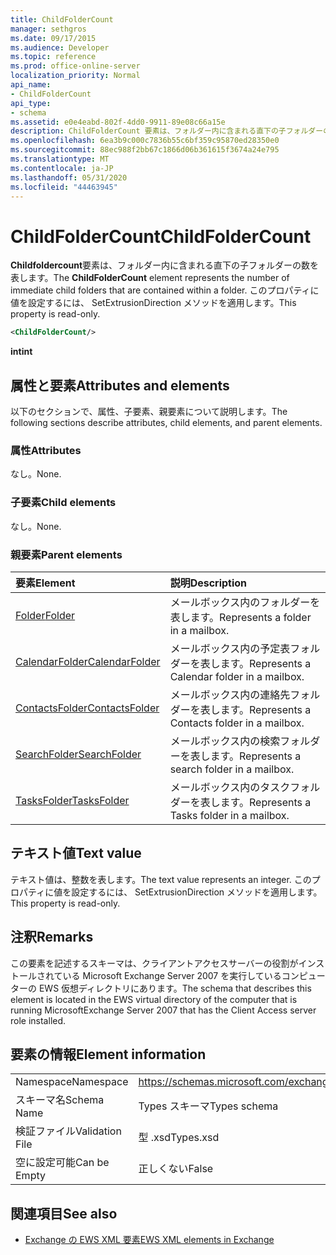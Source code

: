 ```yaml
---
title: ChildFolderCount
manager: sethgros
ms.date: 09/17/2015
ms.audience: Developer
ms.topic: reference
ms.prod: office-online-server
localization_priority: Normal
api_name:
- ChildFolderCount
api_type:
- schema
ms.assetid: e0e4eabd-802f-4dd0-9911-89e08c66a15e
description: ChildFolderCount 要素は、フォルダー内に含まれる直下の子フォルダーの数を表します。 このプロパティに値を設定するには、 SetExtrusionDirection メソッドを適用します。
ms.openlocfilehash: 6ea3b9c000c7836b55c6bf359c95870ed28350e0
ms.sourcegitcommit: 88ec988f2bb67c1866d06b361615f3674a24e795
ms.translationtype: MT
ms.contentlocale: ja-JP
ms.lasthandoff: 05/31/2020
ms.locfileid: "44463945"
---
```

# <a name="childfoldercount"></a><span data-ttu-id="2d8a0-104">ChildFolderCount</span><span class="sxs-lookup"><span data-stu-id="2d8a0-104">ChildFolderCount</span></span>

<span data-ttu-id="2d8a0-105">**Childfoldercount**要素は、フォルダー内に含まれる直下の子フォルダーの数を表します。</span><span class="sxs-lookup"><span data-stu-id="2d8a0-105">The **ChildFolderCount** element represents the number of immediate child folders that are contained within a folder.</span></span> <span data-ttu-id="2d8a0-106">このプロパティに値を設定するには、 SetExtrusionDirection メソッドを適用します。</span><span class="sxs-lookup"><span data-stu-id="2d8a0-106">This property is read-only.</span></span> 
  
```xml
<ChildFolderCount/>
```

 <span data-ttu-id="2d8a0-107">**int**</span><span class="sxs-lookup"><span data-stu-id="2d8a0-107">**int**</span></span>
## <a name="attributes-and-elements"></a><span data-ttu-id="2d8a0-108">属性と要素</span><span class="sxs-lookup"><span data-stu-id="2d8a0-108">Attributes and elements</span></span>

<span data-ttu-id="2d8a0-109">以下のセクションで、属性、子要素、親要素について説明します。</span><span class="sxs-lookup"><span data-stu-id="2d8a0-109">The following sections describe attributes, child elements, and parent elements.</span></span>
  
### <a name="attributes"></a><span data-ttu-id="2d8a0-110">属性</span><span class="sxs-lookup"><span data-stu-id="2d8a0-110">Attributes</span></span>

<span data-ttu-id="2d8a0-111">なし。</span><span class="sxs-lookup"><span data-stu-id="2d8a0-111">None.</span></span>
  
### <a name="child-elements"></a><span data-ttu-id="2d8a0-112">子要素</span><span class="sxs-lookup"><span data-stu-id="2d8a0-112">Child elements</span></span>

<span data-ttu-id="2d8a0-113">なし。</span><span class="sxs-lookup"><span data-stu-id="2d8a0-113">None.</span></span>
  
### <a name="parent-elements"></a><span data-ttu-id="2d8a0-114">親要素</span><span class="sxs-lookup"><span data-stu-id="2d8a0-114">Parent elements</span></span>

|<span data-ttu-id="2d8a0-115">**要素**</span><span class="sxs-lookup"><span data-stu-id="2d8a0-115">**Element**</span></span>|<span data-ttu-id="2d8a0-116">**説明**</span><span class="sxs-lookup"><span data-stu-id="2d8a0-116">**Description**</span></span>|
|:-----|:-----|
|[<span data-ttu-id="2d8a0-117">Folder</span><span class="sxs-lookup"><span data-stu-id="2d8a0-117">Folder</span></span>](folder.md) <br/> |<span data-ttu-id="2d8a0-118">メールボックス内のフォルダーを表します。</span><span class="sxs-lookup"><span data-stu-id="2d8a0-118">Represents a folder in a mailbox.</span></span>  <br/> |
|[<span data-ttu-id="2d8a0-119">CalendarFolder</span><span class="sxs-lookup"><span data-stu-id="2d8a0-119">CalendarFolder</span></span>](calendarfolder.md) <br/> |<span data-ttu-id="2d8a0-120">メールボックス内の予定表フォルダーを表します。</span><span class="sxs-lookup"><span data-stu-id="2d8a0-120">Represents a Calendar folder in a mailbox.</span></span>  <br/> |
|[<span data-ttu-id="2d8a0-121">ContactsFolder</span><span class="sxs-lookup"><span data-stu-id="2d8a0-121">ContactsFolder</span></span>](contactsfolder.md) <br/> |<span data-ttu-id="2d8a0-122">メールボックス内の連絡先フォルダーを表します。</span><span class="sxs-lookup"><span data-stu-id="2d8a0-122">Represents a Contacts folder in a mailbox.</span></span>  <br/> |
|[<span data-ttu-id="2d8a0-123">SearchFolder</span><span class="sxs-lookup"><span data-stu-id="2d8a0-123">SearchFolder</span></span>](searchfolder.md) <br/> |<span data-ttu-id="2d8a0-124">メールボックス内の検索フォルダーを表します。</span><span class="sxs-lookup"><span data-stu-id="2d8a0-124">Represents a search folder in a mailbox.</span></span>  <br/> |
|[<span data-ttu-id="2d8a0-125">TasksFolder</span><span class="sxs-lookup"><span data-stu-id="2d8a0-125">TasksFolder</span></span>](tasksfolder.md) <br/> |<span data-ttu-id="2d8a0-126">メールボックス内のタスクフォルダーを表します。</span><span class="sxs-lookup"><span data-stu-id="2d8a0-126">Represents a Tasks folder in a mailbox.</span></span>  <br/> |
   
## <a name="text-value"></a><span data-ttu-id="2d8a0-127">テキスト値</span><span class="sxs-lookup"><span data-stu-id="2d8a0-127">Text value</span></span>

<span data-ttu-id="2d8a0-128">テキスト値は、整数を表します。</span><span class="sxs-lookup"><span data-stu-id="2d8a0-128">The text value represents an integer.</span></span> <span data-ttu-id="2d8a0-129">このプロパティに値を設定するには、 SetExtrusionDirection メソッドを適用します。</span><span class="sxs-lookup"><span data-stu-id="2d8a0-129">This property is read-only.</span></span>
  
## <a name="remarks"></a><span data-ttu-id="2d8a0-130">注釈</span><span class="sxs-lookup"><span data-stu-id="2d8a0-130">Remarks</span></span>

<span data-ttu-id="2d8a0-131">この要素を記述するスキーマは、クライアントアクセスサーバーの役割がインストールされている Microsoft Exchange Server 2007 を実行しているコンピューターの EWS 仮想ディレクトリにあります。</span><span class="sxs-lookup"><span data-stu-id="2d8a0-131">The schema that describes this element is located in the EWS virtual directory of the computer that is running MicrosoftExchange Server 2007 that has the Client Access server role installed.</span></span>
  
## <a name="element-information"></a><span data-ttu-id="2d8a0-132">要素の情報</span><span class="sxs-lookup"><span data-stu-id="2d8a0-132">Element information</span></span>

|||
|:-----|:-----|
|<span data-ttu-id="2d8a0-133">Namespace</span><span class="sxs-lookup"><span data-stu-id="2d8a0-133">Namespace</span></span>  <br/> |https://schemas.microsoft.com/exchange/services/2006/types  <br/> |
|<span data-ttu-id="2d8a0-134">スキーマ名</span><span class="sxs-lookup"><span data-stu-id="2d8a0-134">Schema Name</span></span>  <br/> |<span data-ttu-id="2d8a0-135">Types スキーマ</span><span class="sxs-lookup"><span data-stu-id="2d8a0-135">Types schema</span></span>  <br/> |
|<span data-ttu-id="2d8a0-136">検証ファイル</span><span class="sxs-lookup"><span data-stu-id="2d8a0-136">Validation File</span></span>  <br/> |<span data-ttu-id="2d8a0-137">型 .xsd</span><span class="sxs-lookup"><span data-stu-id="2d8a0-137">Types.xsd</span></span>  <br/> |
|<span data-ttu-id="2d8a0-138">空に設定可能</span><span class="sxs-lookup"><span data-stu-id="2d8a0-138">Can be Empty</span></span>  <br/> |<span data-ttu-id="2d8a0-139">正しくない</span><span class="sxs-lookup"><span data-stu-id="2d8a0-139">False</span></span>  <br/> |
   
## <a name="see-also"></a><span data-ttu-id="2d8a0-140">関連項目</span><span class="sxs-lookup"><span data-stu-id="2d8a0-140">See also</span></span>



- [<span data-ttu-id="2d8a0-141">Exchange の EWS XML 要素</span><span class="sxs-lookup"><span data-stu-id="2d8a0-141">EWS XML elements in Exchange</span></span>](ews-xml-elements-in-exchange.md)

